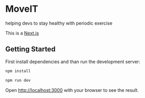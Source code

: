 # MoveIT

helping devs to stay healthy with periodic exercise

This is a [Next.js](https://nextjs.org/) 

## Getting Started

First install dependencies and than run the development server:

```bash
npm install

npm run dev
```

Open [http://localhost:3000](http://localhost:3000) with your browser to see the result.
